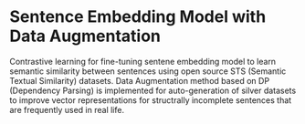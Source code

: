 # Sentence Embedding Model with Data Augmentation 
Contrastive learning for fine-tuning sentene embedding model to learn semantic similarity between sentences using open source STS (Semantic Textual Similarity) datasets.
Data Augmentation method based on DP (Dependency Parsing) is implemented for auto-generation of silver datasets to improve vector representations for structrally incomplete sentences that are frequently used in real life.

